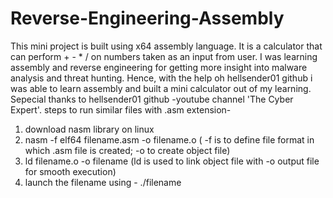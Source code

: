 # Reverse-Engineering-Assembly
This mini project is built using x64 assembly language. It is a calculator that can perform + - * / on numbers taken as an input from user. I was learning assembly and reverse engineering for getting more insight into malware analysis and threat hunting. Hence, with the help oh hellsender01 github i was able to learn assembly and built a mini calculator out of my learning. Sepecial thanks to hellsender01 github -youtube channel 'The Cyber Expert'.
steps to run similar files with .asm extension-
1) download nasm library on linux
2) nasm -f elf64 filename.asm -o filename.o ( -f is to define file format in which .asm file is created; -o to create object file)
3) ld filename.o -o filename (ld is used to link object file with -o output file for smooth execution)
4) launch the filename using - ./filename
